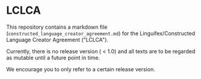 # LCLCA

This repository contains a markdown file (`constructed_language_creator_agreement.md`) for the Linguifex/Constructed Language Creator Agreement ("LCLCA"). 

Currently, there is no release version ( < 1.0) and all texts are to be regarded as mutable until a future point in time. 

We encourage you to only refer to a certain release version.
